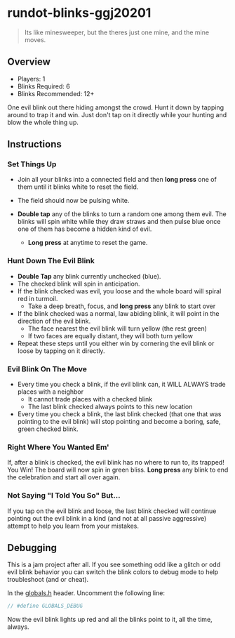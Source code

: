 # rundot-blinks-ggj20201

> Its like minesweeper, but the theres just one mine, and the mine moves.

## Overview

* Players: 1
* Blinks Required: 6
* Blinks Recommended: 12+

One evil blink out there hiding amongst the crowd. Hunt it down by tapping around to trap it and win. Just don't tap on it directly while your hunting and blow the whole thing up.

## Instructions

### Set Things Up

* Join all your blinks into a connected field and then **long press** one of them until it blinks white to reset the field.
* The field should now be pulsing white.

* **Double tap** any of the blinks to turn a random one among them evil. The blinks will spin white while they draw straws and then pulse blue once one of them has become a hidden kind of evil.
  * **Long press** at anytime to reset the game.

### Hunt Down The Evil Blink

* **Double Tap** any blink currently unchecked (blue).
* The checked blink will spin in anticipation.
* If the blink checked was evil, you loose and the whole board will spiral red in turmoil.
  * Take a deep breath, focus, and **long press** any blink to start over
* If the blink checked was a normal, law abiding blink, it will point in the direction of the evil blink.
  * The face nearest the evil blink will turn yellow (the rest green)
  * If two faces are equally distant, they will both turn yellow
* Repeat these steps until you either win by cornering the evil blink or loose by tapping on it directly.

### Evil Blink On The Move

* Every time you check a blink, if the evil blink can, it WILL ALWAYS trade places with a neighbor
  * It cannot trade places with a checked blink
  * The last blink checked always points to this new location
* Every time you check a blink, the last blink checked (that one that was pointing to the evil blink) will stop pointing and become a boring, safe, green checked blink.

### Right Where You Wanted Em'

If, after a blink is checked, the evil blink has no where to run to, its trapped! You Win! The board will now spin in green bliss. **Long press** any blink to end the celebration and start all over again.

### Not Saying "I Told You So" But...

If you tap on the evil blink and loose, the last blink checked will continue pointing out the evil blink in a kind (and not at all passive aggressive) attempt to help you learn from your mistakes.

## Debugging

This is a jam project after all. If you see something odd like a glitch or odd evil blink behavior you can switch the blink colors to debug mode to help troubleshoot (and or cheat).

In the [globals.h](main/globals.h) header. Uncomment the following line:

```C
// #define GLOBALS_DEBUG 
```

Now the evil blink lights up red and all the blinks point to it, all the time, always.
